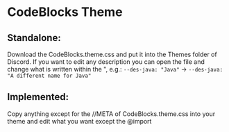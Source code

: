 # CodeBlocks Theme

## Standalone:

Download the CodeBlocks.theme.css and put it into the Themes folder of Discord.
If you want to edit any description you can open the file and change what is written within the ",
e.g.:
`--des-java: "Java"` -> `--des-java: "A different name for Java"`

## Implemented:

Copy anything except for the //META of CodeBlocks.theme.css into your theme and edit what you want except the @import
